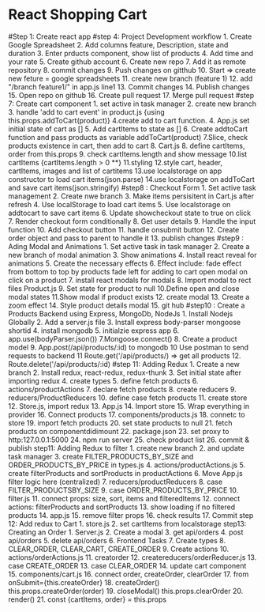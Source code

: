 # React Shopping Cart

#Step 1:  Create react app
#step 4: Project Development workflow
            1. Create Google Spreadsheet
            2. Add columns feature, Description, state and duration
            3. Enter prducts component, show list of products
            4. Add time and your rate
            5. Create github account
            6. Create new repo
            7. Add it as remote repository
            8. commit changes
            9. Push changes on gitthub
            10. Start => create new feture = google spreadsheets
            11. create new branch (feature 1)
            12. add "/branch feature1/" in app.js line1
            13. Commit changes
            14. Publish changes
            15. Open repo on github
            16. Create pull request
            17. Merge pull request
#step 7: Create cart component
        1. set active in task manager
        2. create new branch
        3. handle 'add to cart event' in product.js {using this.props.addToCart(product)}
        4.create add to cart function.
        4. App.js set initial state of cart as []
        5. Add cartItems to state as []
        6. Create addtoCart function and pass products as variable
            addToCart(product)
        7.Slice, check products existence in cart, then add to cart
        8. Cart.js 
        8. define cartItems, order from this.props
        9. check cartItems.length and show message
        10.list cartItems {cartItems.length > 0 **}
        11.styling
        12.style cart, header, cartItems, images and list of cartitems
        13.use localstorage on app constructor to load cart items(json.parse)
        14.use localstorage on addToCart and save cart items(json.stringify)
#step8 : Checkout Form
        1. Set active task management
        2. Create nwe branch
        3. Make items persisitent in Cart.js after refresh
        4. Use localStorage to load cart items
        5. Use localstorage on addtocart to save cart items
        6. Update showcheckout state to true on click
        7. Render checkout form conditionally
        8. Get user details
        9. Handle the input function
        10. Add checkout button
        11. handle onsubmit button
        12. Create order object and pass to parent to handle it
        13. publish changes
#step9 : Ading Modal and Animations
        1. Set active task in task manager
        2. Create a new branch of modal animation
        3. Show animations
        4. Install react reveal for animations
        5. Create the necessary effects
        6. Effect include: fade effect from bottom to top by products
                            fade left for adding to cart
                            open modal on click on a product
        7. install react modals for modals
        8. Import modal to rect files Product.js
        9. Set state for product to null
        10.Define open and close modal states
        11.Show modal if product exists
        12. create modal
        13. Create a zoom effect
        14. Style product details modal
        15. git hub 
#step10 : Create a Products Backend using Express, MongoDb, NodeJs
        1. Install Nodejs Globally
        2. Add a server.js file
        3. Install express body-parser mongoose shortid
        4. install mongodb
        5. initialzie express app
        6. app.use(bodyParser.json())
        7.Mongoose.connect()
        8. Create a product model
        9. App.post(/api/products/:id) to mongodb
        10 Use postman to send requests to backend
        11 Route.get('/api/products/) => get all products
        12. Route.delete('/api/products/:id)
#step 11: Adding Redux
        1. Create a new branch
        2. Install redux, react-redux, redux-thunk
        3. Set initial state after importing redux
        4. create types
        5. define fetch products
        6. actions/productActions
        7. declare fetch products
        8. create reducers
        9. reducers/ProductReducers
        10. define case fetch products
        11. create store
        12. Store.js, import redux
        13. App.js
        14. Import store
        15. Wrap everything in provider
        16. Connect products
        17. components/products.js
        18. connetc to store
        19. import fetch products
        20. set state products to null
        21. fetch products on componentdidimount
        22. package.json
        23. set proxy to http:127.0.0.1:5000
        24. npm run server
        25. check product list
        26. commit & publish
step11: Adding Redux to filter
        1. create new branch
        2. and update task manager
        3. create FILTER_PRODUCTS_BY_SIZE and ORDER_PRODUCTS_BY_PRICE in types.js
        4. actions/productActions.js
        5. create filterProducts and sortProducts in productActions
        6. Move App.js filter logic here (centralized)
        7. reducers/productReducers
        8. case FILTER_PRODUCTSBY_SIZE
        9. case ORDER_PRODUCTS_BY_PRICE
        10. filter.js
        11. connect props: size, sort, items and filteredItems
        12. connect actions: filterProducts and sortProducts
        13. show loading if no filtered products
        14. app.js
        15. remove filter props
        16. check results
        17. Commit
step 12: Add redux to Cart
        1. store.js
        2. set cartItems from localstorage
step13: Creating an Order
        1. Server.js
        2. Create a modal
        3. get api/orders
        4. post api/orders
        5. delete api/orders
        6. Frontend Tasks
        7. Create types
        8. CLEAR_ORDER, CLEAR_CART, CREATE_ORDER
        9. Create actions
        10. actions/orderActions.js
        11. creatorder
        12. createreducers/orderReducer.js
        13. case CREATE_ORDER
        13. case CLEAR_ORDER
        14. update cart component
        15. components/cart.js
        16. connect order, createOrder, clearOrder
        17. from onSubmit={this.createOrder}
        18. createOrder() this.props.createOrder(order)
        19. closeModal() this.props.clearOrder
        20. render()
        21. const {cartItems, order} = this.props